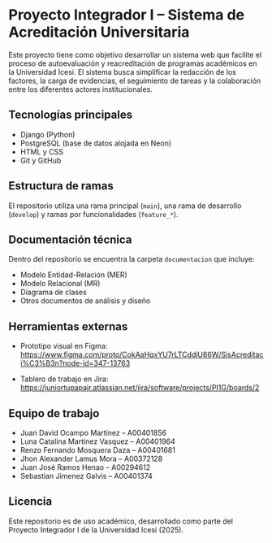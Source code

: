 # Proyecto Integrador I – Sistema de Acreditación Universitaria

Este proyecto tiene como objetivo desarrollar un sistema web que facilite el proceso de autoevaluación y reacreditación de programas académicos en la Universidad Icesi. El sistema busca simplificar la redacción de los factores, la carga de evidencias, el seguimiento de tareas y la colaboración entre los diferentes actores institucionales.

## Tecnologías principales

- Django (Python)
- PostgreSQL (base de datos alojada en Neon)
- HTML y CSS
- Git y GitHub

## Estructura de ramas

El repositorio utiliza una rama principal (`main`), una rama de desarrollo (`develop`) y ramas por funcionalidades (`feature_*`).

## Documentación técnica

Dentro del repositorio se encuentra la carpeta `documentacion` que incluye:

- Modelo Entidad-Relación (MER)
- Modelo Relacional (MR)
- Diagrama de clases
- Otros documentos de análisis y diseño

## Herramientas externas

- Prototipo visual en Figma:  
  https://www.figma.com/proto/CokAaHqxYU7rLTCddjU66W/SisAcreditaci%C3%B3n?node-id=347-13763

- Tablero de trabajo en Jira:  
  https://juniortupapajr.atlassian.net/jira/software/projects/PI1G/boards/2

## Equipo de trabajo

- Juan David Ocampo Martínez – A00401856  
- Luna Catalina Martínez Vasquez – A00401964  
- Renzo Fernando Mosquera Daza – A00401681  
- Jhon Alexander Lamus Mora – A00372128  
- Juan José Ramos Henao – A00294612  
- Sebastian Jimenez Galvis – A00401374

## Licencia

Este repositorio es de uso académico, desarrollado como parte del Proyecto Integrador I de la Universidad Icesi (2025).
